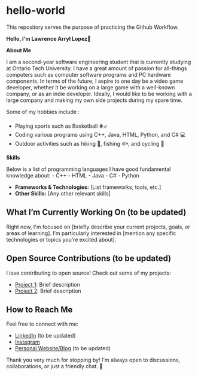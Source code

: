 # hello-world
This repository serves the purpose of practicing the Github Workflow. 

**Hello, I'm Lawrence Arryl Lopez👋**

**About Me**

  I am a second-year software engineering student that is currently studying at Ontario Tech University. I have a great amount of passion for all-things computers such as computer software programs and PC hardware components. In terms of the future, I aspire to one day be a video game developer, whether it be working on a large game with a well-known company, or as an indie developer. Ideally, I would like to be working with a large company and making my own side projects during my spare time. 

  Some of my hobbies include :
  - Playing sports such as Basketball ⛹️‍♂️
  - Coding various programs using C++, Java, HTML, Python, and C# 💻
  - Outdoor activities such as hiking 🥾, fishing 🐟, and cycling 🚴

**Skills**

  Below is a list of programming languages I have good fundamental knowledge about:
    - C++
    - HTML
    - Java
    - C#
    - Python
- **Frameworks & Technologies:** [List frameworks, tools, etc.]
- **Other Skills:** [Any other relevant skills]

## What I’m Currently Working On (to be updated)

Right now, I'm focused on [briefly describe your current projects, goals, or areas of learning]. I’m particularly interested in [mention any specific technologies or topics you’re excited about].

## Open Source Contributions (to be updated) 

I love contributing to open source! Check out some of my projects:

- [Project 1](link-to-your-project): Brief description
- [Project 2](link-to-your-project): Brief description

## How to Reach Me

Feel free to connect with me:

- [LinkedIn](your-linkedin-url) (to be updated)
- [Instagram](your-twitter-url)
- [Personal Website/Blog](your-website-url) (to be updated) 

Thank you very much for stopping by! I'm always open to discussions, collaborations, or just a friendly chat. 🤝


